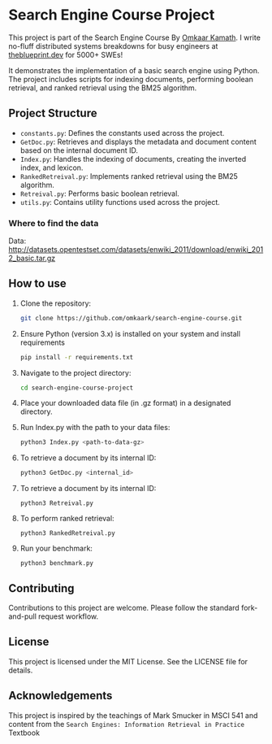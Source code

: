 # Search Engine Course Project

This project is part of the Search Engine Course By [Omkaar Kamath](https://www.linkedin.com/in/omkaark "Omkaar's Linkedin"). I write no-fluff distributed systems breakdowns for busy engineers at [theblueprint.dev](https://blueprint.interviewpen.com?utm_source=secourse) for 5000+ SWEs!

It demonstrates the implementation of a basic search engine using Python. The project includes scripts for indexing documents, performing boolean retrieval, and ranked retrieval using the BM25 algorithm.

## Project Structure

- `constants.py`: Defines the constants used across the project.
- `GetDoc.py`: Retrieves and displays the metadata and document content based on the internal document ID.
- `Index.py`: Handles the indexing of documents, creating the inverted index, and lexicon.
- `RankedRetreival.py`: Implements ranked retrieval using the BM25 algorithm.
- `Retreival.py`: Performs basic boolean retrieval.
- `utils.py`: Contains utility functions used across the project.

### Where to find the data

Data: http://datasets.opentestset.com/datasets/enwiki_2011/download/enwiki_2012_basic.tar.gz

## How to use

1. Clone the repository:
   ```bash
   git clone https://github.com/omkaark/search-engine-course.git
   ```
2. Ensure Python (version 3.x) is installed on your system and install requirements
   ```bash
   pip install -r requirements.txt
   ```
3. Navigate to the project directory:
   ```bash
   cd search-engine-course-project
   ```
4. Place your downloaded data file (in .gz format) in a designated directory.
5. Run Index.py with the path to your data files:

   ```bash
   python3 Index.py <path-to-data-gz>
   ```

6. To retrieve a document by its internal ID:
   ```bash
   python3 GetDoc.py <internal_id>
   ```
7. To retrieve a document by its internal ID:
   ```
   python3 Retreival.py
   ```
8. To perform ranked retrieval:
   ```
   python3 RankedRetreival.py
   ```
9. Run your benchmark:
   ```
   python3 benchmark.py
   ```

## Contributing

Contributions to this project are welcome. Please follow the standard fork-and-pull request workflow.

## License

This project is licensed under the MIT License. See the LICENSE file for details.

## Acknowledgements

This project is inspired by the teachings of Mark Smucker in MSCI 541 and content from the `Search Engines: Information Retrieval in Practice` Textbook
